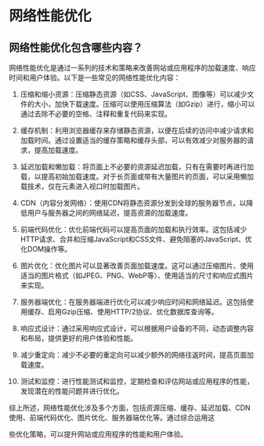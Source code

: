 # 网络性能优化

## 网络性能优化包含哪些内容？
网络性能优化是通过一系列的技术和策略来改善网站或应用程序的加载速度、响应时间和用户体验。以下是一些常见的网络性能优化内容：

1. 压缩和缩小资源：压缩静态资源（如CSS、JavaScript、图像等）可以减少文件的大小，加快下载速度。压缩可以使用压缩算法（如Gzip）进行，缩小可以通过去除不必要的空格、注释和重复代码来实现。

2. 缓存机制：利用浏览器缓存来存储静态资源，以便在后续的访问中减少请求和加载时间。通过设置适当的缓存策略和缓存头部，可以有效减少对服务器的请求，提高加载速度。

3. 延迟加载和懒加载：将页面上不必要的资源延迟加载，只有在需要时再进行加载，以提高初始加载速度。对于长页面或带有大量图片的页面，可以采用懒加载技术，仅在元素进入视口时加载图片。

4. CDN（内容分发网络）：使用CDN将静态资源分发到全球的服务器节点，以降低用户与服务器之间的网络延迟，提高资源的加载速度。

5. 前端代码优化：优化前端代码可以提高页面的加载和执行效率。这包括减少HTTP请求、合并和压缩JavaScript和CSS文件、避免阻塞的JavaScript、优化DOM操作等。

6. 图片优化：优化图片可以显著改善页面加载速度。这可以通过压缩图片、使用适当的图片格式（如JPEG、PNG、WebP等）、使用适当的尺寸和响应式图片来实现。

7. 服务器端优化：在服务器端进行优化可以减少响应时间和网络延迟。这包括使用缓存、启用Gzip压缩、使用HTTP/2协议、优化数据库查询等。

8. 响应式设计：通过采用响应式设计，可以根据用户设备的不同，动态调整内容和布局，提供更好的用户体验和性能。

9. 减少重定向：减少不必要的重定向可以减少额外的网络往返时间，提高页面加载速度。

10. 测试和监控：进行性能测试和监控，定期检查和评估网站或应用程序的性能，发现潜在的性能问题并进行优化。

综上所述，网络性能优化涉及多个方面，包括资源压缩、缓存、延迟加载、CDN使用、前端代码优化、图片优化、服务器端优化等。通过综合运用这

些优化策略，可以提升网站或应用程序的性能和用户体验。
